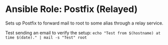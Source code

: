 # Ansible Role: Postfix (Relayed)

Sets up Postfix to forward mail to root to some alias through a relay service.

Test sending an email to verify the setup: `echo "Test from $(hostname) at time $(date)." | mail -s "Test" root`
